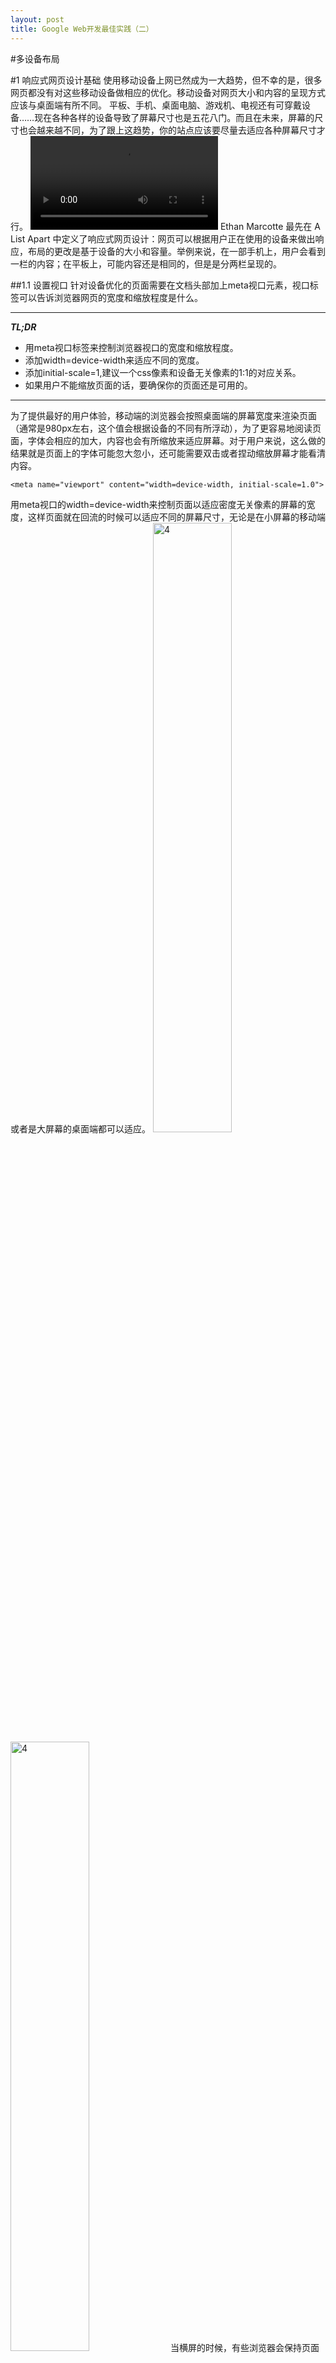 ```yaml
---
layout: post
title: Google Web开发最佳实践（二）
---
```


#多设备布局

#1 响应式网页设计基础
使用移动设备上网已然成为一大趋势，但不幸的是，很多网页都没有对这些移动设备做相应的优化。移动设备对网页大小和内容的呈现方式应该与桌面端有所不同。
平板、手机、桌面电脑、游戏机、电视还有可穿戴设备……现在各种各样的设备导致了屏幕尺寸也是五花八门。而且在未来，屏幕的尺寸也会越来越不同，为了跟上这趋势，你的站点应该要尽量去适应各种屏幕尺寸才行。
<video autoplay="" loop="" controls="" class="responsiveVideo">
    <source src="https://developers.google.com/web/fundamentals/layouts/rwd-fundamentals/videos/resize.webm" type="video/webm">
    <source src="https://developers.google.com/web/fundamentals/layouts/rwd-fundamentals/videos/resize.mp4" type="video/mp4">
</video>
Ethan Marcotte 最先在 A List Apart 中定义了响应式网页设计：网页可以根据用户正在使用的设备来做出响应，布局的更改是基于设备的大小和容量。举例来说，在一部手机上，用户会看到一栏的内容；在平板上，可能内容还是相同的，但是是分两栏呈现的。

##1.1 设置视口
针对设备优化的页面需要在文档头部加上meta视口元素，视口标签可以告诉浏览器网页的宽度和缩放程度是什么。

---
***TL;DR***

* 用meta视口标签来控制浏览器视口的宽度和缩放程度。
* 添加width=device-width来适应不同的宽度。
* 添加initial-scale=1,建议一个css像素和设备无关像素的1:1的对应关系。
* 如果用户不能缩放页面的话，要确保你的页面还是可用的。

---

为了提供最好的用户体验，移动端的浏览器会按照桌面端的屏幕宽度来渲染页面（通常是980px左右，这个值会根据设备的不同有所浮动），为了更容易地阅读页面，字体会相应的加大，内容也会有所缩放来适应屏幕。对于用户来说，这么做的结果就是页面上的字体可能忽大忽小，还可能需要双击或者捏动缩放屏幕才能看清内容。
    
    <meta name="viewport" content="width=device-width, initial-scale=1.0">

用meta视口的width=device-width来控制页面以适应密度无关像素的屏幕的宽度，这样页面就在回流的时候可以适应不同的屏幕尺寸，无论是在小屏幕的移动端或者是大屏幕的桌面端都可以适应。
<img src="http://gtms04.alicdn.com/tps/i4/TB1PQ76FVXXXXXaXXXXcmddOXXX-400-711.png" alt="4" width="50%"><img src="http://gtms01.alicdn.com/tps/i1/TB1Acg3FVXXXXbIXXXXcmddOXXX-400-711.png" alt="4" width="50%">
当横屏的时候，有些浏览器会保持页面的宽度不变然后放大屏幕，而不是用回流重新加载出页面。添加initial-scale=1属性，使得无论手持设备的方向是怎么样的，CSS的像素和密度无关像素都是1:1的关系，另外还能让页面占满整个横屏宽度。
*注意：用逗号来分隔这些属性，以保证老式浏览器的兼容性。*


**确保视口可用**

除了要设置initial-scale,你还可以设置针对视口应用minimum-scale、maximum-scale还有user-scalable属性。不过一旦这几个属性设置好了，用户就没法随意缩放视口了，这对视口的可用性造成了一定问题。

##1.2 内容大小适应窗口
无论是在桌面设备还是移动设备上，用户总是习惯性垂直地浏览网页而不是横向地浏览。强制用户更改浏览页面的习惯，或者需要缩小页面才能看到它的全貌，这些都是很差的用户体验。

---
***TL;DR***

* 如果要在元素上使用固定宽度，数值不能太大。
* 不能以某一个特定的视口尺寸作为内容的渲染标准。
* 用CSS媒体查询来定义不同尺寸的屏幕所需要的不同的样式。

---
当你使用meta视口标签开发一个移动站点的时候，常常不小心就创建出不兼容部分视口的页面。举例来说，如果一个图片的宽度超过视口的宽度，就会出现横向滚动条。你需要调整内容来适应视口的宽度，以便用户不需要横向滚动。不同的设备CSS的像素点在屏幕维度和宽度是不一样的（例如手机和平板之间，甚至不同的手机屏幕都不一样），不能用特定的视口宽度来渲染内容。 对页面上的元素设置较大的绝对宽度（下面的例子所示），会导致在屏幕小的设备上,层超出视口的宽度（例子：320px分辨率的设备屏幕，例如iPhone）。所以你需要考虑使用相对的宽度值，比如百分比（例如：width: 100%;）。相似地，在使用数值较大的绝对对的定位时也要小心，小屏幕上可能会出现元素溢出到视口外面的情况。
<img src="http://gtms01.alicdn.com/tps/i1/TB1RM7SFVXXXXbgXVXXyx8dOXXX-400-710.png" alt="" width="50%"><img src="http://gtms02.alicdn.com/tps/i2/TB10HgUFVXXXXcKXFXXcmddOXXX-400-711.png" alt="" width="50%">

##1.3 CSS媒体查询实现响应式
媒体查询是一种可以应用在CSS样式上的简易过滤器，它可以根据设备的渲染特性（包括显示类型、宽度、高度、转向甚至是分辨率）来显示不同的样式。

---
***TL;DR***

* 媒体查询可以根据设备特性应用不同的样式。
* 使用min-width确保最大的体验程度。
* 对元素使用相对大小，防止布局被破坏

---

举个例子，你可以把所有需要应用的打印上的样式放入打印媒体查询中：

    <link rel="stylesheet" href="print.css" media="print">

除了在样式表的链接上使用media属性，还有另外两种方式可以实现媒体查询：在CSS文件中添加@media和@import。出于性能的考虑，前两个方法都比使用@import要好。

    @media print {
      /* print style sheets go here */
    }

    @import url(print.css) print;

<!-- todo: 此处与翻译不一致，查阅 -->
媒体查询使用的逻辑不是互斥的，如果过滤器发现符合了某一标准，那么利用CSS的优先级规则使得对应的样式可以生效。 
媒体查询使得响应式的体验得以实现：根据屏幕尺寸的不同，特定的样式得以应用。有了媒体查询语句，就可以根据设备的不同特性应用不同的样式了。
<table class="table-2"><colgroup><col span="1"><col span="1"></colgroup><thead><tr><th data-th="attribute">attribute</th><th data-th="Result">Result</th></tr></thead><tbody><tr><td data-th="attribute"><code>min-width</code></td><td data-th="Result">Rules applied for any browser width over the value defined in the query.</td></tr><tr><td data-th="attribute"><code>max-width</code></td><td data-th="Result">Rules applied for any browser width under the value defined in the query.</td></tr><tr><td data-th="attribute"><code>min-height</code></td><td data-th="Result">Rules applied for any browser height over the value defined in the query.</td></tr><tr><td data-th="attribute"><code>max-height</code></td><td data-th="Result">Rules applied for any browser height under the value defined in the query.</td></tr><tr><td data-th="attribute"><code>orientation=portrait</code></td><td data-th="Result">Rules applied for any browser where the height is greater than or equal to the width.</td></tr><tr><td data-th="attribute"><code>orientation=landscape</code></td><td data-th="Result">Rules for any browser where the width is greater than the height.</td></tr></tbody></table>
来看看下面这个例子：
![](http://gtms03.alicdn.com/tps/i3/TB1l4I5FVXXXXaQXXXXIg6rIVXX-600-360.png)

    <link rel="stylesheet" media="(max-width: 640px)" href="max-640px.css">
    <link rel="stylesheet" media="(min-width: 640px)" href="min-640px.css">
    <link rel="stylesheet" media="(orientation: portrait)" href="portrait.css">
    <link rel="stylesheet" media="(orientation: landscape)" href="landscape.css">
    <style>
      @media (min-width: 500px) and (max-width: 600px) {
        h1 {
          color: fuchsia;
        }

        .desc:after {
          content:" In fact, it's between 500px and 600px wide.";
        }
      }
    </style>

*说明:*

* 当浏览器宽度在0px到640px之间，max-640px.css就会生效。
* 当浏览器宽度在500px到600px之间，在@media中定义的样式会生效。
* 如果浏览器是在640px或者以上的，min-640px.css会生效。
* 如果浏览器的宽度大于高度，landscape.css就会生效。
* 如果浏览器的高度大于宽度，portrait.css就会生效。


**min-device-width的笔记**

除了*-width, 还可以根据 *-device-width来设置查询条件。不过这两个属性的差别虽然很小但是非常重要：min-width是基于浏览器窗口的尺寸，win-device-width却是基于屏幕的尺寸。在移动设备上，这一点并不是很重要，毕竟用户是不能在移动设备上调整浏览器窗口大小的。不过在桌面端，用户是可以控制窗口的大小，所以如果网页的内容可以自然适应窗口是最好不过的了。因此，这个情况下你就不应该使用*-device-width，否则在桌面端页面是不会随着浏览器窗口大小的改变而调整的。


**使用相对单位**

与传统的固定宽度布局对比，响应式设计背后的理念就是流动性和平衡性。使用相对单位的方法，可以简化布局，还能防止创建出大于视口的组件。举例来说，对在最外层的div设置100%的宽度，确保它可以恰恰好占满视口。这样的话，无论是在320px的iPhone，还是342px的黑莓Z10或者360pxNexus 5上，这个div都可以恰好占满视口。另外，使用相对单位还能让浏览器可以根据用户的缩放比例来渲染内容，而不需要添加横向滚动条。
![](http://gtms01.alicdn.com/tps/i1/TB18jI4FVXXXXbKXXXXOx8VKpXX-888-277.png)

##1.4 如何选择视图
当你在考虑根据设备的不同来设计视图的时候，请小心！如果视图是依赖于特定的设备、产品、品牌或者操作系统，很可能你会进入维护的噩梦中。所以正确的方式应该是，由内容来决定布局是如何放置在容器中的。

---
***TL;DR***

* 根据内容创建视图，不要依赖于特定的设备、产品或者品牌
* 从最小的移动设备开始，而后逐步提升体验使得屏幕实际使用面增加。
* 一行文本至多70到80个字。

---


**从小做起**

从小屏幕开始设计内容，然后再扩大到大尺寸的屏幕，直到你需要使用到视图为止。这样你的视图就可以根据内容来优化，而且所使用的视图数量会是最小的，换言之，这么做是有利于后续维护。现在回头看看我们一开始提到的例子：天气预报。现在你要做的第一步就是—让这个页面可以适应小屏幕。
![](http://gtms03.alicdn.com/tps/i3/TB1dIU6FVXXXXbmXXXX1llbOXXX-400-667.png)
接下来，调整浏览器的大小，直到页面元素间留有过多的空白为止，当然现在这个页面看起来挺丑的。虽然说设定宽度的边界值是一个很主观的事情，但是很明显600px以上对于这个页面来说太宽了。
![](http://gtms03.alicdn.com/tps/i3/TB1l9UFFVXXXXXCXVXXIg6rIVXX-600-360.png)
为了在600px的宽度下插入一个视图，我们需要创建两个样式表：一个用于浏览器宽度在600px或者以下；另一个是在宽度大于600px时生效。
    
    <link rel="stylesheet" href="weather.css">
    <link rel="stylesheet" media="(max-width:600px)" href="weather-2-small.css">
    <link rel="stylesheet" media="(min-width:601px)" href="weather-2-large.css">

最后，重构一下你的CSS。在这个例子中，我们有些通用的属性放在weather.css中：字体、图标、基本的定位还有颜色。针对小屏幕的样式放在weather-small.css中，大屏幕的样式则是放在weather-large.css中。
![](http://gtms01.alicdn.com/tps/i1/TB1ziIIFVXXXXXCXVXXIg6rIVXX-600-360.png)


**使用小型视图**

当布局需要有很大改动的时候视图也会大换血，不过当你需要一些小改动的时候，视图也能提供帮助。比如在两个主要视图之间，你可以更改某个元素margin或者padding值，或者增加字号可以使布局显得更自然一些。现在从小屏幕上的布局开始优化天气预报的页面。当视口宽度大于360px的时候要增加字号；接下来，如果有足够空间的话，可以把最高温和最低温分开来，这样他们就能在同一条线上，而不是竖着排列。这样还能用更大的图标来显示天气状况。
    
    @media (min-width: 360px) {
      body {
        font-size: 1.0em;
      }
    }
    
    @media (min-width: 500px) {
      .seven-day-fc .temp-low,
      .seven-day-fc .temp-high {
        display: inline-block;
        width: 45%;
      }
    
      .seven-day-fc .seven-day-temp {
        margin-left: 5%;
      }
    
      .seven-day-fc .icon {
        width: 64px;
        height: 64px;
      }
    }

![](http://gtms04.alicdn.com/tps/i4/TB1C0gJFVXXXXaHXVXX3GI8NVXX-400-632.png)![](http://gtms02.alicdn.com/tps/i2/TB1ZrsTFVXXXXbEXFXXhvg9NVXX-400-640.png)
相似地，对于大屏幕，最好要限制页面的最大宽度，防止整个屏幕都被这个页面占用。
    
     @media (min-width: 700px) {
      .weather-forecast {
        width: 700px;
      }
    }


**针对阅读体验优化文本**

传统的阅读理论认为理想的文字数量应该是每行70到80个字符（英文中大概是8到9个单词一行），因此如果每行文字超过了10个单词了，你就需要考虑使用新的视图了。
![](http://gtms01.alicdn.com/tps/i1/TB1k1IYFVXXXXbdXpXXcmddOXXX-400-711.png)![](http://gtms04.alicdn.com/tps/i4/TB1ZOA6FVXXXXbAXXXXo_fwIVXX-600-417.png)
现在让我们仔细研究一下上面的博文例子。在相对小的屏幕上，字体是使用Roboto，字号是1em，这样一行就是10个的单词，但是在大屏幕上你就需要换一个视图，不然一行就有太多字了。在这个例子中，如果浏览器的宽度大于575px，理想的内容宽度是550px。
    
      @media (min-width: 575px) {
      article {
        width: 550px;
        margin-left: auto;
        margin-right: auto;
      }
    }
    

**不要完全隐藏内容**

当你想要根据屏幕尺寸来选择哪里内容是要隐藏的那些内容又是要显示的的时候，一定要小心。不要简单地把不能适应屏幕尺寸的内容直接隐藏，用户需要的并不是屏幕的尺寸。比如说，*天气预报*上的污染指数被隐藏了，那么春季易过敏的用户就不知道外面的天气适不适合出门了。

#2 响应式网页设计模式

虽然响应式网页设计模式正在快速发展，不过已经有几种成熟的设计模式可以流畅地兼容桌面端和移动端设备。
大多数响应式网页的布局可以归纳为五种设计模式：mostly fluid、column drop、layout shifter、tiny tweaks和off canvas。一些情况下，页面可能会采用组合设计模式，例如组合使用column drop和off canvas。这些设计模式最初都是由Luke Wroblewski定义的，它们为响应式页面提供了一个坚实的基础。
为创建简单易懂的示例，下面每一个案例都是基于flexbox通过真实的标签创建的，主要是在一个主div内放置了三个内容div。每个示例都是先从定义最小视图开始，然后在必要时候加上响应节点。尽管需要依赖特定前缀来实现最佳效果，但是flexbox布局模式已经可以很好的支持主流浏览器。


##2.1 mostly fluid

Mostly fluid设计模式主要由流体式栅格（fluid grid）构成。不管是大尺寸还是中型屏幕，它保持主体内容的大小，只调整主体与屏幕两边的边距。遇到更小的屏幕时，流体式栅格布局会让主体内容“流动”起来，形成堆栈式纵向排列布局。这种方式有个好处是，它通常只要在大屏幕和小屏幕之间设置一个响应点即可。
![](https://developers.google.com/web/fundamentals/layouts/rwd-patterns/imgs/mostly-fluid.svg)
在最小视图情况下，每个内容div都垂直排列，一旦屏幕达到600px宽时，第一个内容div保持宽度100%，而下面两个div如图所示，两列并排位于第一个div下方。超过800px宽时，主容器div会固定宽度并在屏幕上居中。

*使用这种设计模式的网站包括：*
[A List Apart](http://mediaqueri.es/ala/)
[Media Queries](http://mediaqueri.es/)
[SimpleBits](http://simplebits.com/)

    .container {
      display: -webkit-flex;
      display: flex;
      -webkit-flex-flow: row wrap;
      flex-flow: row wrap;
    }

    .c1, .c2, .c3, .c4, .c5 {
      width: 100%;
    }

    @media (min-width: 600px) {
      .c2, .c3, .c4, .c5 {
        width: 50%;
      }
    }

    @media (min-width: 800px) {
      .c1 {
        width: 60%;
      }
      .c2 {
        width: 40%;
      }
      .c3, .c4, .c5 {
        width: 33.33%;
      }
    }

    @media (min-width: 800px) {
      .container {
        width: 800px;
        margin-left: auto;
        margin-right: auto;
      }
    }


##2.2 Column drop
对于满宽和多列的布局来说，column drop布局法在屏幕变小导致容不下太多内容时，会纵向排列div，最终使每一层都纵向垂直排列。这种布局方式，可以根据内容情况来选择响应点，改变响应点来适应不同设计。
![](https://developers.google.com/web/fundamentals/layouts/rwd-patterns/imgs/column-drop.svg)
与mostly fluid的示例类似，这种布局在最小视图下每块内容纵向依次排列。然而，当屏幕宽度超过600px时，第一个和第二个内容div占据了屏幕全部宽度。Div层的顺序则根据CSS中的order属性排列。当宽度达到800px时，三个内容div一起出现，并占据屏幕的全部宽度。

*使用这种设计模式的网站包括：*
[Modernizr](http://modernizr.com/)
[Wee Nudge](http://weenudge.com/)

     .container {
      display: -webkit-flex;
      display: flex;
      -webkit-flex-flow: row wrap;
      flex-flow: row wrap;
    }

    .c1, .c2, .c3 {
      width: 100%;
    }

    @media (min-width: 600px) {
      .c1 {
        width: 60%;
        -webkit-order: 2;
        order: 2;
      }

      .c2 {
        width: 40%;
        -webkit-order: 1;
        order: 1;
      }

      .c3 {
        width: 100%;
        -webkit-order: 3;
        order: 3;
      }
    }


    @media (min-width: 800px) {
      .c2 {
        width: 20%;
      }

      .c3 {
        width: 20%;
      }
    }


##2.3 layout shifter
Layout shifter布局是响应能力最强的，它通过多个响应点来适应多种屏幕宽度。这种布局的关键在于，内容不是向下流动或移到到其他列下面，而是四处移动。由于每个响应点对应的布局有巨大的差异，所以要保持一致需要更复杂的操作，并可能需要对元素内部做出改动，而不仅仅是改变全局布局。
![](https://developers.google.com/web/fundamentals/layouts/rwd-patterns/imgs/layout-shifter.svg)
这个简化的例子展示了layout shifter的设计模式。其处于小屏幕情况时，内容div纵向排列。但当屏幕变大时，布局发生了很大的改变，布局形成左边一个div层，而右边由两个div层垂直排列组成。

*使用这种设计模式的网站包括：*
[Food Sense](http://foodsense.is/)
[Seminal Responsive Design Example](http://alistapart.com/d/responsive-web-design/ex/ex-site-FINAL.html)
[Andersson-Wise Architects](http://www.anderssonwise.com/)

    .container {
      display: -webkit-flex;
      display: flex;
      -webkit-flex-flow: row wrap;
      flex-flow: row wrap;
    }

    .c1, .c2, .c3, .c4 {
      width: 100%;
    }

    @media (min-width: 600px) {
      .c1 {
        width: 25%;
      }

      .c4 {
        width: 75%;
      }

    }

    @media (min-width: 800px) {
      .container {
        width: 800px;
        margin-left: auto;
        margin-right: auto;
      }
    }

##2.4 tiny tweaks
Tiny tweaks会对布局做出细微的改变，比如调整字体大小、缩放图片尺寸或细微地移动内容。这种布局对于单列布局非常适合，比如单页面线性网站和以文章为主的网站。
![](https://developers.google.com/web/fundamentals/layouts/rwd-patterns/imgs/tiny-tweaks.svg)
正如其名，示例在随着屏幕尺寸变动时改动非常小。当屏幕宽度越来越大时，字体大小和行距也跟着变大。

*使用这种设计模式的网站包括：*
[Opera’s Shiny Demos](http://shinydemos.com/)
[Ginger Whale](http://gingerwhale.com/)
[Future Friendly](http://futurefriendlyweb.com/)
    
    .c1 {
      padding: 10px;
      width: 100%;
    }

    @media (min-width: 500px) {
      .c1 {
        padding: 20px;
        font-size: 1.5em;
      }
    }

    @media (min-width: 800px) {
      .c1 {
        padding: 40px;
        font-size: 2em;
      }
    }

##2.5 off canvas
与堆栈式垂直排列内容列不同，off canvas设计模式将不常用的内容（也许是导航或屏幕外的菜单）只在大屏幕情况下显示，而在小屏幕下只显示主要内容。
![](https://developers.google.com/web/fundamentals/layouts/rwd-patterns/imgs/off-canvas.svg)
与垂直纵向排列内容不同，这个示例中通过transform: translate(-250px, 0)来隐藏两个内容div层， 然后使用JavaScript控制元素样式的增加来显示隐藏层。随着屏幕变得更宽，会移除元素设置为屏幕外的定位布局，然后在可视范围内中显示出来。

*使用这种设计模式的网站包括：*
[HTML5Rocks Articles](http://www.html5rocks.com/en/tutorials/developertools/async-call-stack/)
[Google Nexus](http://www.google.com/nexus/)
[Facebook’s Mobile Site](https://m.facebook.com/)
    
    body {
      overflow-x: hidden;
    }
    
    .container {
      display: block;
    }

    .c1, .c3 {
      position: absolute;
      width: 250px;
      height: 100%;
    
      /*
        This is a trick to improve performance on newer versions of Chrome
        #perfmatters
      */
      -webkit-backface-visibility: hidden;
      backface-visibility: hidden;

      -webkit-transition: -webkit-transform 0.4s ease-out;
      transition: transform 0.4s ease-out;
    
      z-index: 1;
    }

    .c1 {
      /*
      Using translate3d as a trick to improve performance on older versions of Chrome
      See: http://aerotwist.com/blog/on-translate3d-and-layer-creation-hacks/
      #perfmatters
      */
      -webkit-transform: translate(-250px,0);
      transform: translate(-250px,0);
    }

    .c2 {
      width: 100%;
      position: absolute;
    }
    
    .c3 {
      left: 100%;
    }

    .c1.open {
      -webkit-transform: translate(0,0);
      transform: translate(0,0);
    }

    .c3.open {
      -webkit-transform: translate(-250px,0);
      transform: translate(-250px,0);
    }
    
    @media (min-width: 500px) {
      /* If the screen is wider then 500px, use Flexbox */
      .container {
        display: -webkit-flex;
        display: flex;
        -webkit-flex-flow: row nowrap;
        flex-flow: row nowrap;
      }
      .c1 {
        position: relative;
        -webkit-transition: none 0s ease-out;
        transition: none 0s ease-out;
        -webkit-transform: translate(0,0);
        transform: translate(0,0);
      }
      .c2 {
        position: static;
      }
    }

    @media (min-width: 800px) {
      body {
        overflow-x: auto;
      }
      .c3 {
        position: relative;
        left: auto;
        -webkit-transition: none 0s ease-out;
        transition: none 0s ease-out;
        -webkit-transform: translate(0,0);
        transform: translate(0,0);
      }
    }


#3 导航和行为模式

##3.1 应用栏
多年使用互联网的经验告诉用户所有桌面站点都应该有一个页头（page header），但是在移动端，你需要的就是应用栏（APP Bar）。
![](http://gtms04.alicdn.com/tps/i4/TB1UXw6FVXXXXaWXXXXRnHmQFXX-2047-1090.png)
每到一个站点，用户总是希望在每一个页面的顶端看到站点的logo，而且当用户点击顶端的logo时，他能再回到主页。在用户的传统认知中，网页都需要有个页头作为上述功能的载体，对应的在移动端则需要应用栏。

---
***TL;DR***

- logo要放在每一屏的最顶端，用户可以通过点击logo回到主页。
- 如果你有一个目录按钮，将它放在应用栏的最左或者最右，而且整个站点的目录按钮都要在相同的位置，不能忽左忽右的。
- 页面上一些关键的操作应该放在应用栏上。

---

应用栏包含有三点：

* 站点logo
* 主要动作
* （可选）菜单按钮

几乎所有在互联网里的站点都有发生动作的地方，就拿搜索来说：将按钮放在应用栏上来做一些交互，会培养用户养成某些习惯，使得看到当前页面他们就会知道需要怎么和网页交互。
如果你需要菜单，将汉堡包图标（三条横线）放在应用栏的最左或者最右。一旦你选定好了图标的位置，就不要再改动它了，也就是站点上所有的页面都在相同的位置放置上这样一个图标，这样用户学习使用你的站点的成本就非常的低。

**按钮在左边还是右边**
如果在菜单上你想要添加滑动，那么菜单最好是要放在左边或者右边。
页面的左上角应该算是UI设计中最重要的一个位置，但如果是单手持机，这也是最难触碰到的位置。而将菜单放在右上角会突出这个图标，显示它的重要性，但是单手持机的时候，这个位置又容易被误碰。
<img src="http://gtms02.alicdn.com/tps/i2/TB1D.kYFVXXXXaXXFXXWgIpNFXX-608-360.png" alt="" width="50%"><img src="http://gtms01.alicdn.com/tps/i1/TB1mRM3FVXXXXaxXpXXWgIpNFXX-608-360.png" alt="" width="50%">

**设计指南**
应用栏是一个你需要将一系列主要内容放在上面的东西，用户可以通过它估计到一些与站点有关的信息，在应用栏上你可以玩各种有趣的花样：更改栏目、按钮的样式，还有交互上也能表现新意。
<img src="http://gtms02.alicdn.com/tps/i2/TB1.U.TFVXXXXchXFXXWgIpNFXX-608-360.png" alt="" width="50%"><img src="http://gtms02.alicdn.com/tps/i2/TB12w3YFVXXXXXKXFXXWgIpNFXX-608-360.png" alt="" width="50%">


##3.2 Tab Bar

Tab Bar可以用作为网站的主导航。它可以向用户显示你网站的主体区域，也可以帮助用户快速辨认他们在网站中所处的位置。
![](http://gtms01.alicdn.com/tps/i1/TB1vrg5FVXXXXc9XXXXRnHmQFXX-2047-1090.png)
Tab Bar可以快速在网站中不同区域内容之间进行切换。不过，它只适用于结构相对简单的网站，这样，在浏览网站时用户可以方便地知道他们在哪，以及要去到哪儿。

---
***TL;DR***

* 当你的网站只有不超过5个板块时使用它。
* 将它放置在主体内容的上方或下方。
* 将当前所选中的区域设置得明显些，方便用户辨认。

---

将tab的总数限制在5个以下，不然每个图标和其点击区域会变得太小，使用户在点击tab时太过费力。
将你的tab放置在主体内容的上方或下方，这种做法是在用户最佳体验和最佳设计中取得的一种平衡。
使用tab的一个好处是，它提供用户一种一致的导航方式，使用户可以快速知道他们浏览到了哪儿。
<img src="http://gtms02.alicdn.com/tps/i2/TB19ZEWFVXXXXcDXFXXm63eUXXX-699-420.png" alt="" width="50%"><img src="http://gtms03.alicdn.com/tps/i3/TB1gbE5FVXXXXc8XXXXC9UuNFXX-608-420.png" alt="" width="50%">


##3.3 Navigation Drawer

当网站具有太多板块和子板块时，采用Navigation Bar是更好的做法。它即可以作为一个处于画布外的可滑动元素，也可以用来显示网站全局状态。
![](http://gtms01.alicdn.com/tps/i1/TB1EK.5FVXXXXc8XXXXRnHmQFXX-2047-1090.png)
Navigation Drawer是一个滑动面板，通常用来显示网站的导航菜单，同时也用来反映网站的全局状态，例如用户登录。
用户可以通过放置在屏幕上方App Bar上的菜单按钮来滑出菜单。

---
***TL;DR***

* Navigation Drawer必须让用户可以很方便地打开。
* 如果网站的板块太多，可以考虑将一些内容分组，通过展开/收缩组来控制菜单项。避免向用户强加过多的东西。
* 不要将非常重要的操作藏在滑动面板内。例如搜索，就应该显眼的放置在主页上，而不是藏在隐藏的面板里。

---

这种做法的主要优势是，在可上下滚动的面板元素内，内容允许增加，这适用于大型网站结构，同时又只占据屏幕很小的空间。
对于用户来说，要让他们花最少的学习成本在网站上找到Navigation Drawer，一个显眼的菜单按钮是非常重要的。
![](http://gtms02.alicdn.com/tps/i2/TB10FwYFVXXXXa2XFXXGrP71VXX-642-358.png)


**Tabs VS Navigation Drawer**
一些开发者发现，当他们使用Tab而非Naviagtion Drawer时，会获得更高的交互赞誉。然而，选择何种方式是在Navigation Drawer的灵活性和Tab Bar的直观性中进行平衡，你需要考虑哪种方式最适合你的网站。

##3.4 底栏
如果你在开发一款Web应用时发现，用户可能需要的操作的数目超过了应用栏可以放置的数量，那么最好的解决方式就是把一些操作放到底栏上。
![](http://gtms02.alicdn.com/tps/i2/TB12hs1FVXXXXXEXFXXRnHmQFXX-2047-1090.png)
现在我们已经知道了可以将操作放在应用栏上。对于大部分站点来说(特别是那些内容导向的站点)，用户能进行的操作相对较少，所以一个应用栏就够了。比起这样的站点，Web应用就不一样了，UI上的每一个区域都会更多的操作。如果你不打算使用选项卡（Tab）但又有很多的交互要放在应用栏上，那最好还是把一些动作放到底栏上吧。

---
***TL;DR***

* 只有当你不准备使用选项卡（Tab Bar）的时候才使用这个方法。
* 底栏上最多只能有5项。
* 除非应用栏已经放不下了，否则不要用底栏。


---

这么做的好处是你有了更多操作的空间，而且底栏的位置方便触碰，用户在原生底栏之上还多了一个可操作层。但是底栏上最多只能出现5种操作，还要注意底栏不可以太小以至于很难触碰。
<img src="http://gtms03.alicdn.com/tps/i3/TB1iSEYFVXXXXaMXFXXW7GiKFXX-710-420.png" alt="" width="50%">


